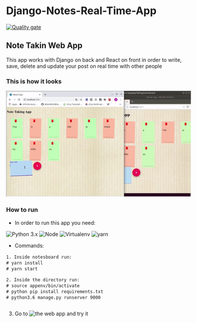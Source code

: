 # Django-Notes-Real-Time-App

[![Quality gate](https://sonarcloud.io/api/project_badges/quality_gate?project=ManuelLecaro_Django-Notes-Real-Time-App)](https://sonarcloud.io/dashboard?id=ManuelLecaro_Django-Notes-Real-Time-App)

## Note Takin Web App

This app works with Django on back and React on front in order to write, save, delete and update your post on real time with other people

### This is how it looks

![](webApp.gif)

### How to run
* In order to run this app you need:

![Python 3.x](https://www.python.org/downloads/)
![Node](https://nodejs.org/es/)
![Virtualenv](https://pypi.org/project/virtualenv/)
![yarn](https://classic.yarnpkg.com/es-ES/)

* Commands:
```
1. Inside notesboard run:
# yarn install
# yarn start
```
``` Django
2. Inside the directory run:
# source appenv/bin/activate
# python pip install requirements.txt
# python3.6 manage.py runserver 9000
```
``` Enter the app
```
3. Go to ![the web app](http://localhost:3000/) and try it

